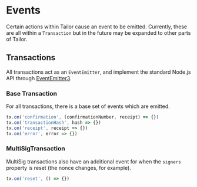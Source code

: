 # Events

Certain actions within Tailor cause an event to be emitted. Currently, these are all within a `Transaction` but in the future may be expanded to other parts of Tailor.

## Transactions

All transactions act as an `EventEmitter`, and implement the standard Node.js API through [EventEmitter3](https://github.com/primus/eventemitter3/).

### Base Transaction

For all transactions, there is a base set of events which are emitted.

```js
tx.on('confirmation', (confirmationNumber, receipt) => {})
tx.on('transactionHash', hash => {})
tx.on('receipt', receipt => {})
tx.on('error', error => {})
```

### MultiSigTransaction

MultiSig transactions also have an additional event for when the `signers` property is reset (the nonce changes, for example).

```js
tx.on('reset', () => {})
```
